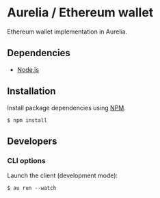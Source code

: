 # Aurelia / Ethereum wallet

Ethereum wallet implementation in Aurelia.

## Dependencies

- [Node.js](https://nodejs.org)

## Installation

Install package dependencies using [NPM](https://npmjs.com).

    $ npm install

## Developers

### CLI options

Launch the client (development mode):

    $ au run --watch
